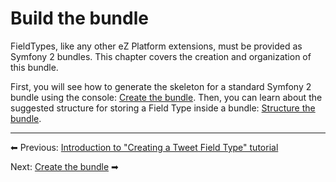 # Build the bundle

FieldTypes, like any other eZ Platform extensions, must be provided as Symfony 2 bundles. This chapter covers the creation and organization of this bundle.

First, you will see how to generate the skeleton for a standard Symfony 2 bundle using the console: [Create the bundle](Create-the-bundle). Then, you can learn about the suggested structure for storing a Field Type inside a bundle: [Structure the bundle](Structure-the-bundle).

------------------------------------------------------------------------

⬅ Previous: [Introduction to "Creating a Tweet Field Type" tutorial](creating_a_tweet_fieldtype.md)

Next: [Create the bundle](create_the_bundle.md) ➡
